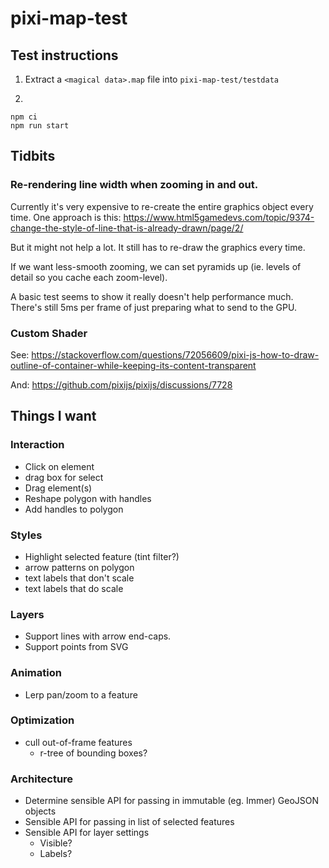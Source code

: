 # pixi-map-test

## Test instructions

1. Extract a `<magical data>.map` file into `pixi-map-test/testdata`

2.

```
npm ci
npm run start
```

## Tidbits

### Re-rendering line width when zooming in and out.

Currently it's very expensive to re-create the entire graphics object every time. One approach is this: https://www.html5gamedevs.com/topic/9374-change-the-style-of-line-that-is-already-drawn/page/2/

But it might not help a lot. It still has to re-draw the graphics every time.

If we want less-smooth zooming, we can set pyramids up (ie. levels of detail so you cache each zoom-level).

A basic test seems to show it really doesn't help performance much. There's still 5ms per frame of just preparing what to send to the GPU.

### Custom Shader

See: https://stackoverflow.com/questions/72056609/pixi-js-how-to-draw-outline-of-container-while-keeping-its-content-transparent

And: https://github.com/pixijs/pixijs/discussions/7728


## Things I want


### Interaction

- Click on element
- drag box for select
- Drag element(s)
- Reshape polygon with handles
- Add handles to polygon


### Styles
- Highlight selected feature (tint filter?)
- arrow patterns on polygon
- text labels that don't scale
- text labels that do scale


### Layers
- Support lines with arrow end-caps.
- Support points from SVG

### Animation
- Lerp pan/zoom to a feature


### Optimization
- cull out-of-frame features
  - r-tree of bounding boxes?


### Architecture
- Determine sensible API for passing in immutable (eg. Immer) GeoJSON objects
- Sensible API for passing in list of selected features
- Sensible API for layer settings
  - Visible?
  - Labels?
